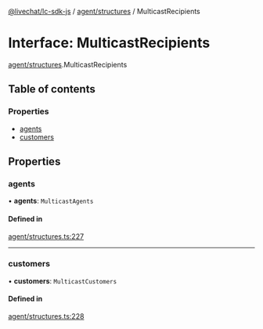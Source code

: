 [@livechat/lc-sdk-js](../README.md) / [agent/structures](../modules/agent_structures.md) / MulticastRecipients

# Interface: MulticastRecipients

[agent/structures](../modules/agent_structures.md).MulticastRecipients

## Table of contents

### Properties

- [agents](agent_structures.MulticastRecipients.md#agents)
- [customers](agent_structures.MulticastRecipients.md#customers)

## Properties

### agents

• **agents**: `MulticastAgents`

#### Defined in

[agent/structures.ts:227](https://github.com/livechat/lc-sdk-js/blob/7431f2f/src/agent/structures.ts#L227)

___

### customers

• **customers**: `MulticastCustomers`

#### Defined in

[agent/structures.ts:228](https://github.com/livechat/lc-sdk-js/blob/7431f2f/src/agent/structures.ts#L228)
